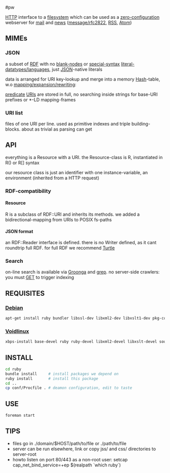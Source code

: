 #pw

[HTTP](https://www.mnot.net/blog/2014/06/07/rfc2616_is_dead) interface to a [filesystem](http://www.multicians.org/fjcc4.html) which can be used as a [zero-configuration](http://suckless.org/philosophy) webserver for [mail](http://m.whats-your.name) and [news](https://github.com/majestrate/nntpchan) ([message/rfc2822](http://www.faqs.org/rfcs/rfc2822.html), [RSS](http://web.resource.org/rss/1.0/spec), [Atom](https://tools.ietf.org/html/rfc4287))

## MIMEs

### JSON
a subset of [RDF](https://ruby-rdf.github.io/) with no [blank-nodes](http://milicicvuk.com/blog/2011/07/14/problems-of-the-rdf-model-blank-nodes/) or [special-syntax](http://www.w3.org/TR/turtle/#turtle-literals) [literal-datatypes/languages](http://www.w3.org/TR/rdf11-concepts/#section-Datatypes), just [JSON](http://www.json.org/)-native literals

data is arranged for URI key-lookup and merge into a memory [Hash](http://docs.ruby-lang.org/en/2.0.0/Hash.html)-table, w.o [mapping/expansion/rewriting](http://www.w3.org/TR/json-ld-api/#context-processing-algorithms):

[predicate](http://www.w3.org/TR/rdf11-concepts/#dfn-predicate) [URIs](https://en.wikipedia.org/wiki/Uniform_Resource_Identifier) are stored in full, no searching inside strings for base-URI prefixes or *-LD mapping-frames

### URI list
files of one URI per line. used as primitive indexes and triple building-blocks. about as trivial as parsing can get


## API
everything is a Resource with a URI. the Resource-class is R, instantiated in R() or R[] syntax

our resource class is just an identifier with one instance-variable, an environment (inherited from a HTTP request)

### RDF-compatibility

#### Resource
R is a subclass of RDF::URI and inherits its methods. we added a bidirectional-mapping from URIs to POSIX fs-paths


#### JSON format
an RDF::Reader interface is defined. there is no Writer defined, as it cant roundtrip full RDF. for full RDF we recommend [Turtle](http://www.w3.org/TeamSubmission/turtle/)

### Search
on-line search is available via [Groonga](http://groonga.org/) and [grep](http://www.gnu.org/software/grep/manual/grep.html). no server-side crawlers: you must [GET](man/GET.html) to trigger indexing

## REQUISITES

### [Debian](http://www.debian.org/)
``` sh
apt-get install ruby bundler libssl-dev libxml2-dev libxslt1-dev pkg-config python-pygments
```

### [Voidlinux](http://www.voidlinux.eu/)
``` sh
xbps-install base-devel ruby ruby-devel libxml2-devel libxslt-devel source-highlight python-Pygments && gem install bundler
```
## INSTALL
``` sh
cd ruby
bundle install     # install packages we depend on
ruby install       # install this package
cd ..
cp conf/Procfile . # deamon configuration, edit to taste
```

## USE
``` sh
foreman start
```

## TIPS
* files go in ./domain/$HOST/path/to/file or ./path/to/file
* server can be run elsewhere, link or copy jss/ and css/ directories to server-root
* howto listen on port 80/443 as a non-root user: setcap cap_net_bind_service=+ep $(realpath \`which ruby\`)
